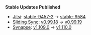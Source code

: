 **Stable Updates Published**

* [Jitsi](https://github.com/jitsi/docker-jitsi-meet): [stable-9457-2](https://github.com/jitsi/docker-jitsi-meet/releases/tag/stable-9457-2) -> [stable-9584](https://github.com/jitsi/docker-jitsi-meet/releases/tag/stable-9584)
* [Sliding Sync](https://github.com/matrix-org/sliding-sync): [v0.99.18](https://github.com/matrix-org/sliding-sync/releases/tag/v0.99.18) -> [v0.99.19](https://github.com/matrix-org/sliding-sync/releases/tag/v0.99.19)
* [Synapse](https://github.com/element-hq/synapse): [v1.109.0](https://github.com/element-hq/synapse/releases/tag/v1.109.0) -> [v1.110.0](https://github.com/element-hq/synapse/releases/tag/v1.110.0)
